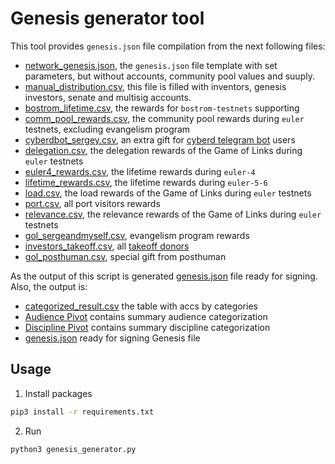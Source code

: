 # Genesis generator tool

This tool provides `genesis.json` file compilation from the next following files:

- [network_genesis.json](../params/network_genesis.json), the `genesis.json` file template with set parameters, but without accounts, community pool values and suuply.
- [manual_distribution.csv](../manual/manual_distribution.csv), this file is filled with inventors, genesis investors, senate and multisig accounts.
- [bostrom_lifetime.csv](../lifetime/heroes_pre_bostrom.csv), the rewards for `bostrom-testnets` supporting
- [comm_pool_rewards.csv](../game_of_links/gol_comm_pool.csv), the community pool rewards during `euler` testnets, excluding evangelism program
- [cyberdbot_sergey.csv](../manual/grants_cyberdbot.csv), an extra gift for [cyberd telegram bot](https://github.com/Snedashkovsky/cyberdBot#data-for-the-bostrom-genesis) users
- [delegation.csv](../game_of_links/gol_delegation.csv), the delegation rewards of the Game of Links during `euler` testnets
- [euler4_rewards.csv](../game_of_links/heroes_euler4.csv), the lifetime rewards during `euler-4`
- [lifetime_rewards.csv](../game_of_links/gol_lifetime.csv), the lifetime rewards during `euler-5-6`
- [load.csv](../game_of_links/gol_load.csv), the load rewards of the Game of Links during `euler` testnets
- [port.csv](../eth_fundraiser/investors_port.csv), all port visitors rewards
- [relevance.csv](../game_of_links/gol_relevance.csv), the relevance rewards of the Game of Links during `euler` testnets
- [gol_sergeandmyself.csv](../game_of_links/gol_sergeandmyself.csv), evangelism program rewards
- [investors_takeoff.csv](../takeoff_distribution/investors_takeoff.csv), all [takeoff donors](../takeoff_distribution/README.md)
- [gol_posthuman.csv](../game_of_links/gol_posthuman.csv), special gift from posthuman

As the output of this script is generated [genesis.json](./data/genesis.json) file ready for signing. Also, the output is:

- [categorized_result.csv](../distribution/categorized_result.csv) the table with accs by categories
- [Audience Pivot](../distribution/audience_pivot.csv) contains summary audience categorization
- [Discipline Pivot](../distribution/discipline_pivot.csv) contains summary discipline categorization
- [genesis.json](../distribution/discipline_pivot.csv) ready for signing Genesis file

## Usage

1. Install packages

```bash
pip3 install -r requirements.txt
```

2. Run

```bash
python3 genesis_generator.py
```